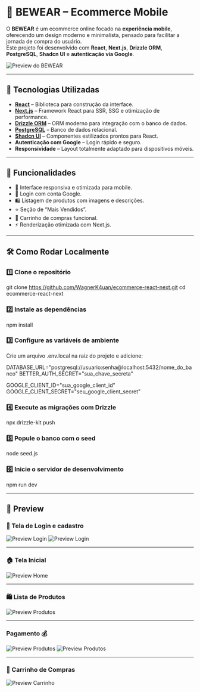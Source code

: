 # 🛒 BEWEAR – Ecommerce Mobile

O **BEWEAR** é um ecommerce online focado na **experiência mobile**, oferecendo um design moderno e minimalista, pensado para facilitar a jornada de compra do usuário.  
Este projeto foi desenvolvido com **React**, **Next.js**, **Drizzle ORM**, **PostgreSQL**, **Shadcn UI** e **autenticação via Google**.

![Preview do BEWEAR](https://i.imgur.com/gp6G0UD.png)

---

## 🚀 Tecnologias Utilizadas

- **[React](https://react.dev/)** – Biblioteca para construção da interface.
- **[Next.js](https://nextjs.org/)** – Framework React para SSR, SSG e otimização de performance.
- **[Drizzle ORM](https://orm.drizzle.team/)** – ORM moderno para integração com o banco de dados.
- **[PostgreSQL](https://www.postgresql.org/)** – Banco de dados relacional.
- **[Shadcn UI](https://ui.shadcn.com/)** – Componentes estilizados prontos para React.
- **Autenticação com Google** – Login rápido e seguro.
- **Responsividade** – Layout totalmente adaptado para dispositivos móveis.

---

## 📌 Funcionalidades

- 📱 Interface responsiva e otimizada para mobile.
- 🔐 Login com conta Google.
- 🛍️ Listagem de produtos com imagens e descrições.
- ⭐ Seção de “Mais Vendidos”.
- 🛒 Carrinho de compras funcional.
- ⚡ Renderização otimizada com Next.js.

---

## 🛠️ Como Rodar Localmente

### 1️⃣ Clone o repositório

git clone https://github.com/WagnerK4uan/ecommerce-react-next.git
cd ecommerce-react-next

### 2️⃣ Instale as dependências

npm install

### 3️⃣ Configure as variáveis de ambiente

Crie um arquivo .env.local na raiz do projeto e adicione:

DATABASE_URL="postgresql://usuario:senha@localhost:5432/nome_do_banco"
BETTER_AUTH_SECRET="sua_chave_secreta"

GOOGLE_CLIENT_ID="sua_google_client_id"
GOOGLE_CLIENT_SECRET="seu_google_client_secret"

### 4️⃣ Execute as migrações com Drizzle

npx drizzle-kit push

### 5️⃣ Popule o banco com o seed

node seed.js

### 6️⃣ Inicie o servidor de desenvolvimento

npm run dev

---

## 📸 Preview

### 🔐 Tela de Login e cadastro
![Preview Login](https://i.imgur.com/jtYI0bb.png)
![Preview Login](https://i.imgur.com/QYkWaQ8.png)

---

### 🏠 Tela Inicial 
![Preview Home](https://i.imgur.com/4izabd7.png)

---

### 🛍️ Lista de Produtos
![Preview Produtos](https://i.imgur.com/qA9rB8b.png)

---

### Pagamento 💰
![Preview Produtos](https://i.imgur.com/Zpb7ul2.png)
![Preview Produtos](https://i.imgur.com/Yl9BbLw.png)

---

### 🛒 Carrinho de Compras
![Preview Carrinho](https://i.imgur.com/fDnFDb2.png)
